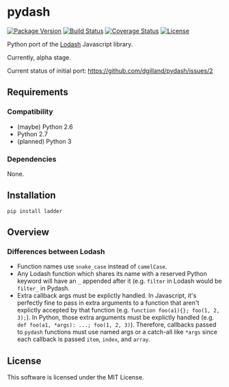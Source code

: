 # pydash

[![Package Version](https://pypip.in/version/pydash/badge.png)](https://pypi.python.org/pypi/pydash/)
[![Build Status](https://travis-ci.org/dgilland/pydash.png?branch=master)](https://travis-ci.org/dgilland/pydash)
[![Coverage Status](https://coveralls.io/repos/dgilland/pydash/badge.png?branch=master)](https://coveralls.io/r/dgilland/pydash)
[![License](https://pypip.in/license/pydash/badge.png)](https://pypi.python.org/pypi/pydash/)


Python port of the [Lodash](http://lodash.com/) Javascript library.

Currently, alpha stage.

Current status of initial port: https://github.com/dgilland/pydash/issues/2


## Requirements

### Compatibility

- (maybe) Python 2.6
- Python 2.7
- (planned) Python 3

### Dependencies

None.


## Installation

```
pip install ladder
```

## Overview

### Differences between Lodash

- Function names use `snake_case` instead of `camelCase`.
- Any Lodash function which shares its name with a reserved Python keyword will have an `_` appended after it (e.g. `filter` in Lodash would be `filter_` in Pydash.
- Extra callback args must be explictly handled. In Javascript, it's perfectly fine to pass in extra arguments to a function that aren't explictly accepted by that function (e.g. `function foo(a1){}; foo(1, 2, 3);`). In Python, those extra arguments must be explictly handled (e.g. `def foo(a1, *args): ...; foo(1, 2, 3)`). Therefore, callbacks passed to `pydash` functions must use named args or a catch-all like `*args` since each callback is passed `item`, `index`, and `array`.


## License

This software is licensed under the MIT License.

